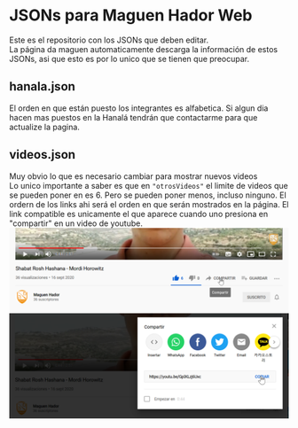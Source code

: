 # JSONs para Maguen Hador Web
Este es el repositorio con los JSONs que deben editar.\
La página da maguen automaticamente descarga la información de estos JSONs, asi que esto es por lo unico que se tienen que preocupar.

## hanala.json
El orden en que están puesto los integrantes es alfabetica. Si algun dia hacen mas puestos en la Hanalá tendrán que contactarme para que actualize la pagina.

## videos.json
Muy obvio lo que es necesario cambiar para mostrar nuevos videos\
Lo unico importante a saber es que en `"otrosVideos"` el limite de videos que se pueden poner en es 6. Pero se pueden poner menos, incluso ninguno. El ordern de los links ahi será el orden en que serán mostrados en la página.
El link compatible es unicamente el que aparece cuando uno presiona en "compartir" en un video de youtube.
<img src="images/1.png">
<img src="images/2.png">
